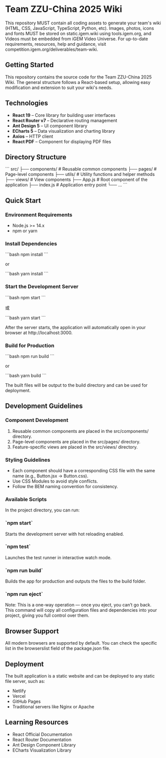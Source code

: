 # Team ZZU-China 2025 Wiki

This repository MUST contain all coding assets to generate your team's wiki (HTML, CSS, JavaScript, TypeScript, Python, etc).
Images, photos, icons and fonts MUST be stored on static.igem.wiki using tools.igem.org, and Videos must be embedded from iGEM Video Universe.
For up-to-date requirements, resources, help and guidance, visit competition.igem.org/deliverables/team-wiki.

## Getting Started

This repository contains the source code for the Team ZZU-China 2025 Wiki. The general structure follows a React-based setup, allowing easy modification and extension to suit your wiki's needs.

## Technologies

- **React 19** – Core library for building user interfaces
- **React Router v7** – Declarative routing management
- **Ant Design 5** – UI component library
- **ECharts 5** – Data visualization and charting library
- **Axios** – HTTP client
- **React PDF** – Component for displaying PDF files


## Directory Structure

\`\`\`
src/
├── components/     # Reusable common components
├── pages/          # Page-level components
├── utils/          # Utility functions and helper methods
├── views/          # View components
├── App.js          # Root component of the application
├── index.js        # Application entry point
└── ...
\`\`\`

## Quick Start

### Environment Requirements

- Node.js >= 14.x
- npm or yarn

### Install Dependencies

\`\`\`bash
npm install
\`\`\`

or

\`\`\`bash
yarn install
\`\`\`

### Start the Development Server

\`\`\`bash
npm start
\`\`\`

或

\`\`\`bash
yarn start
\`\`\`

After the server starts, the application will automatically open in your browser at http://localhost:3000.

### Build for Production

\`\`\`bash
npm run build
\`\`\`

or

\`\`\`bash
yarn build
\`\`\`

The built files will be output to the build directory and can be used for deployment.

## Development Guidelines

### Component Development

1. Reusable common components are placed in the src/components/ directory.
2. Page-level components are placed in the src/pages/ directory.
3. Feature-specific views are placed in the src/views/ directory.

### Styling Guidelines

- Each component should have a corresponding CSS file with the same name (e.g., Button.jsx → Button.css).
- Use CSS Modules to avoid style conflicts.
- Follow the BEM naming convention for consistency.

### Available Scripts

In the project directory, you can run:

### \`npm start\`

Starts the development server with hot reloading enabled.

### \`npm test\`

Launches the test runner in interactive watch mode.

### \`npm run build\`

Builds the app for production and outputs the files to the build folder.


### \`npm run eject\`

Note: This is a one-way operation — once you eject, you can’t go back.
This command will copy all configuration files and dependencies into your project, giving you full control over them.

## Browser Support

All modern browsers are supported by default.
You can check the specific list in the browserslist field of the package.json file.

## Deployment

The built application is a static website and can be deployed to any static file server, such as:

- Netlify
- Vercel
- GitHub Pages
- Traditional servers like Nginx or Apache

## Learning Resources

- React Official Documentation
- React Router Documentation
- Ant Design Component Library
- ECharts Visualization Library
